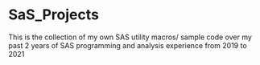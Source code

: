 # SaS_Projects
This is the collection of my own SAS utility macros/ sample code over my past 2 years of SAS programming and analysis experience from 2019 to 2021

